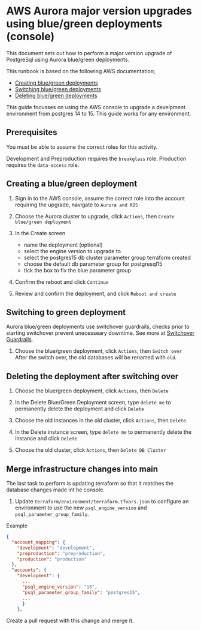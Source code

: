 # AWS Aurora major version upgrades using blue/green deployments (console)

This document sets out how to perform a major version upgrade of PostgreSql using Aurora blue/green deployments.

This runbook is based on the following AWS documentation;

- [Creating blue/green deployments](https://docs.aws.amazon.com/AmazonRDS/latest/AuroraUserGuide/blue-green-deployments-creating.html)
- [Switching blue/green deployments](https://docs.aws.amazon.com/AmazonRDS/latest/AuroraUserGuide/blue-green-deployments-switching.html)
- [Deleting blue/green deployments](https://docs.aws.amazon.com/AmazonRDS/latest/AuroraUserGuide/blue-green-deployments-deleting.html)

This guide focusses on using the AWS console to upgrade a develpment environment from postgres 14 to 15. This guide works for any environment.

## Prerequisites

You must be able to assume the correct roles for this activity.

Development and Preproduction requires the `breakglass` role.
Production requires the `data-access` role.

## Creating a blue/green deployment

1. Sign in to the AWS console, assume the correct role into the account requiring the upgrade, navigate to `Aurora and RDS`

1. Choose the Aurora cluster to upgrade, click `Actions`, then `Create blue/green deployment`

1. In the Create screen
    - name the deployment (optional)
    - select the engine version to upgrade to
    - select the postgres15 db cluster parameter group terraform created
    - choose the default db parameter group for postgresql15
    - tick the box to fix the blue parameter group

1. Confirm the reboot and click `Continue`

1. Review and confirm the deployment, and click `Reboot and create`

## Switching to green deployment

Aurora blue/green deployments use switchover guardrails, checks prior to starting switchover prevent unecesseary downtime. See more at [Switchover Guardrails](https://docs.aws.amazon.com/AmazonRDS/latest/AuroraUserGuide/blue-green-deployments-switching.html#blue-green-deployments-switching-guardrails).

1. Choose the blue/green deployment, click `Actions`, then `Switch over` After the switch over, the old databases will be renamed with `old`.

## Deleting the deployment after switching over

1. Choose the blue/green deployment, click `Actions`, then `Delete`

1. In the Delete Blue/Green Deployment screen, type `delete me` to permanently delete the deployment and click `Delete`

1. Choose the old instances in the old cluster, click `Actions`, then `Delete`.

1. In the Delete instance screen, type `delete me` to permanently delete the instance and click `Delete`

1. Choose the old cluster, click `Actions`, then `Delete DB Cluster`

## Merge infrastructure changes into main

The last task to perform is updating terraform so that it matches the database changes made int he console.

1. Update `terraform/environment/terraform.tfvars.json` to configure an environment to use the new `psql_engine_version` and `psql_parameter_group_family`.

Example

```json
{
  "account_mapping": {
    "development": "development",
    "preproduction": "preproduction",
    "production": "production"
  },
  "accounts": {
    "development": {
      ...
      "psql_engine_version": "15",
      "psql_parameter_group_family": "postgres15",
      ...
      }
    },

```

Create a pull request with this change and merge it.
